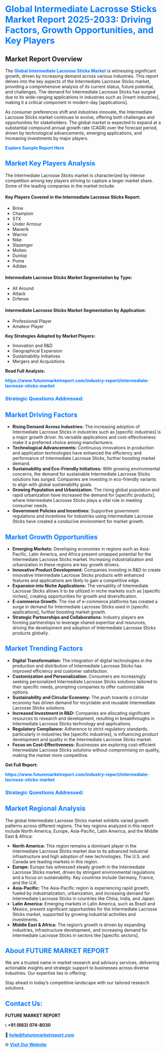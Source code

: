 <h1 style="color: #007BFF;">Global Intermediate Lacrosse Sticks Market Report 2025-2033: Driving Factors, Growth Opportunities, and Key Players</h1>

<section id="overview">
<h2>Market Report Overview</h2>
<p>The <a href="https://www.futuremarketreport.com/industry-report/intermediate-lacrosse-sticks-market" style="color: #007BFF; text-decoration: none;"><strong>Global Intermediate Lacrosse Sticks Market</strong></a> is witnessing significant growth, driven by increasing demand across various industries. This report delves into the key aspects of the Intermediate Lacrosse Sticks market, providing a comprehensive analysis of its current status, future potential, and challenges. The demand for Intermediate Lacrosse Sticks has surged due to its wide-ranging applications in industries such as [insert industries], making it a critical component in modern-day [applications].</p>
<p>As consumer preferences shift and industries innovate, the Intermediate Lacrosse Sticks market continues to evolve, offering both challenges and opportunities for stakeholders. The global market is expected to expand at a substantial compound annual growth rate (CAGR) over the forecast period, driven by technological advancements, emerging applications, and increasing investments by major players.</p>
</section>

<section id="overview">
<p><a href="https://www.futuremarketreport.com/request-sample/reportId=87106" style="color: #007BFF; text-decoration: none;"><strong>Explore Sample Report Here</strong></a></p>
</section>

<section id="key-players">
<h2 style="color: #007BFF;">Market Key Players Analysis</h2>
<p>The Intermediate Lacrosse Sticks market is characterized by intense competition among key players striving to capture a larger market share. Some of the leading companies in the market include:</p>
<h4>Key Players Covered in the Intermediate Lacrosse Sticks Report:</h4>
<ul><li>Brine</li><li>Champion</li><li>STX</li><li>Under Armour</li><li>Maverik</li><li>Warrior</li><li>Nike</li><li>Slazenger</li><li>Molten</li><li>Dunlop</li><li>Puma</li><li>Adidas</li></ul>
<h4>Intermediate Lacrosse Sticks Market Segmentation by Type:</h4>
<ul><li>All Around</li><li>Attack</li><li>Drfense</li></ul>

<h4>Intermediate Lacrosse Sticks Market Segmentation by Application:</h4>
<ul><li>Professional Player</li><li>Amateur Player</li></ul>
<p><strong>Key Strategies Adopted by Market Players:</strong></p>
<ul>
<li>Innovation and R&D</li>
<li>Geographical Expansion</li>
<li>Sustainability Initiatives</li>
<li>Mergers and Acquisitions</li>
</ul>
</section>

<section>
<p><strong>Read Full Analysis: </strong></p><a href="https://www.futuremarketreport.com/industry-report/intermediate-lacrosse-sticks-market" style="color: #007BFF; text-decoration: none;"><strong>https://www.futuremarketreport.com/industry-report/intermediate-lacrosse-sticks-market</strong></a>
<h3 style="color: #007BFF;">Strategic Questions Addressed:</h3>
</section>

<section id="driving-factors">
<h2 style="color: #007BFF;">Market Driving Factors</h2>
<ul>
<li><strong>Rising Demand Across Industries:</strong> The increasing adoption of Intermediate Lacrosse Sticks in industries such as [specific industries] is a major growth driver. Its versatile applications and cost-effectiveness make it a preferred choice among manufacturers.</li>
<li><strong>Technological Advancements:</strong> Continuous innovations in production and application technologies have enhanced the efficiency and performance of Intermediate Lacrosse Sticks, further boosting market demand.</li>
<li><strong>Sustainability and Eco-Friendly Initiatives:</strong> With growing environmental concerns, the demand for sustainable Intermediate Lacrosse Sticks solutions has surged. Companies are investing in eco-friendly variants to align with global sustainability goals.</li>
<li><strong>Growing Population and Urbanization:</strong> The rising global population and rapid urbanization have increased the demand for [specific products], where Intermediate Lacrosse Sticks plays a vital role in meeting consumer needs.</li>
<li><strong>Government Policies and Incentives:</strong> Supportive government regulations and incentives for industries using Intermediate Lacrosse Sticks have created a conducive environment for market growth.</li>
</ul>
</section>

<section id="growth-opportunities">
<h2 style="color: #007BFF;">Market Growth Opportunities</h2>
<ul>
<li><strong>Emerging Markets:</strong> Developing economies in regions such as Asia-Pacific, Latin America, and Africa present untapped potential for the Intermediate Lacrosse Sticks market. Increasing industrialization and urbanization in these regions are key growth drivers.</li>
<li><strong>Innovative Product Development:</strong> Companies investing in R&D to create innovative Intermediate Lacrosse Sticks products with enhanced features and applications are likely to gain a competitive edge.</li>
<li><strong>Expansion into Niche Applications:</strong> The versatility of Intermediate Lacrosse Sticks allows it to be utilized in niche markets such as [specific niches], creating opportunities for growth and diversification.</li>
<li><strong>E-commerce Growth:</strong> The rise of e-commerce platforms has created a surge in demand for Intermediate Lacrosse Sticks used in [specific applications], further boosting market growth.</li>
<li><strong>Strategic Partnerships and Collaborations:</strong> Industry players are forming partnerships to leverage shared expertise and resources, driving the development and adoption of Intermediate Lacrosse Sticks products globally.</li>
</ul>
</section>

<section id="trending-factors">
<h2 style="color: #007BFF;">Market Trending Factors</h2>
<ul>
<li><strong>Digital Transformation:</strong> The integration of digital technologies in the production and distribution of Intermediate Lacrosse Sticks has improved efficiency and customer satisfaction.</li>
<li><strong>Customization and Personalization:</strong> Consumers are increasingly seeking personalized Intermediate Lacrosse Sticks solutions tailored to their specific needs, prompting companies to offer customizable options.</li>
<li><strong>Sustainability and Circular Economy:</strong> The push towards a circular economy has driven demand for recyclable and reusable Intermediate Lacrosse Sticks solutions.</li>
<li><strong>Increased Investment in R&D:</strong> Companies are allocating significant resources to research and development, resulting in breakthroughs in Intermediate Lacrosse Sticks technology and applications.</li>
<li><strong>Regulatory Compliance:</strong> Adherence to strict regulatory standards, particularly in industries like [specific industries], is influencing product development and quality in the Intermediate Lacrosse Sticks market.</li>
<li><strong>Focus on Cost-Effectiveness:</strong> Businesses are exploring cost-efficient Intermediate Lacrosse Sticks solutions without compromising on quality, making the market more competitive.</li>
</ul>
</section>

<section>
<p><strong>Get Full Report: </strong></p><a href="https://www.futuremarketreport.com/industry-report/intermediate-lacrosse-sticks-market" style="color: #007BFF; text-decoration: none;"><strong>https://www.futuremarketreport.com/industry-report/intermediate-lacrosse-sticks-market</strong></a>
<h3 style="color: #007BFF;">Strategic Questions Addressed:</h3>
</section>


<section id="regional-analysis">
<h2 style="color: #007BFF;">Market Regional Analysis</h2>
<p>The global Intermediate Lacrosse Sticks market exhibits varied growth patterns across different regions. The key regions analyzed in this report include North America, Europe, Asia-Pacific, Latin America, and the Middle East & Africa:</p>
<ul>
<li><strong>North America:</strong> This region remains a dominant player in the Intermediate Lacrosse Sticks market due to its advanced industrial infrastructure and high adoption of new technologies. The U.S. and Canada are leading markets in this region.</li>
<li><strong>Europe:</strong> Europe has witnessed steady growth in the Intermediate Lacrosse Sticks market, driven by stringent environmental regulations and a focus on sustainability. Key countries include Germany, France, and the U.K.</li>
<li><strong>Asia-Pacific:</strong> The Asia-Pacific region is experiencing rapid growth, fueled by industrialization, urbanization, and increasing demand for Intermediate Lacrosse Sticks in countries like China, India, and Japan.</li>
<li><strong>Latin America:</strong> Emerging markets in Latin America, such as Brazil and Mexico, present significant opportunities for the Intermediate Lacrosse Sticks market, supported by growing industrial activities and investments.</li>
<li><strong>Middle East & Africa:</strong> The region’s growth is driven by expanding industries, infrastructure development, and increasing demand for Intermediate Lacrosse Sticks in sectors like [specific sectors].</li>
</ul>
</section>

<footer>
<h2 style="color: #007BFF;">About FUTURE MARKET REPORT</h2>
<p>We are a trusted name in market research and advisory services, delivering actionable insights and strategic support to businesses across diverse industries. Our expertise lies in offering:</p>

<p>Stay ahead in today’s competitive landscape with our tailored research solutions.</p>

<h2 style="color: #007BFF;">Contact Us:</h2>
<p><strong>FUTURE MARKET REPORT</strong></p>
<p>📞 <strong>+91 (883) 074-8030</strong></p>
<p>📧 <strong><a href="mailto:help@futuremarketreport.com" style="color: #007BFF;">help@futuremarketreport.com</a></strong></p>
<p>🌐 <strong><a href="https://www.futuremarketreport.com/" style="color: #007BFF;">Visit Our Website</a></strong></p>
</footer>